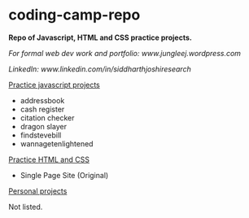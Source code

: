 # coding-camp-repo
<strong> Repo of Javascript, HTML and CSS practice projects. </strong>

<p><i>For formal web dev work and portfolio: www.jungleej.wordpress.com </i></p>
<p><i>LinkedIn: www.linkedin.com/in/siddharthjoshiresearch </i></p>
 
 
<p><ins>Practice javascript projects</ins></p>
<ul>
<li>addressbook</li>
<li>cash register</li>
<li>citation checker</li>
<li>dragon slayer</li>
<li>findstevebill</li>
<li>wannagetenlightened</li>
</ul>
 
<p><ins>Practice HTML and CSS</ins></p>
<ul>
<li>Single Page Site (Original)</li>
</ul>

<p><ins>Personal projects</ins></p> 
<p>Not listed.</p>
